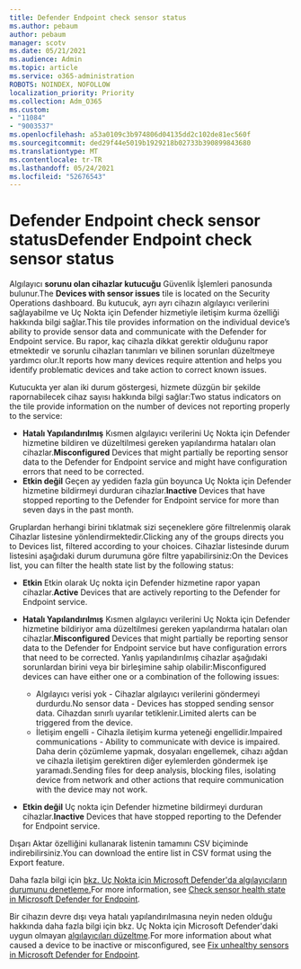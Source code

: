 ```yaml
---
title: Defender Endpoint check sensor status
ms.author: pebaum
author: pebaum
manager: scotv
ms.date: 05/21/2021
ms.audience: Admin
ms.topic: article
ms.service: o365-administration
ROBOTS: NOINDEX, NOFOLLOW
localization_priority: Priority
ms.collection: Adm_O365
ms.custom:
- "11084"
- "9003537"
ms.openlocfilehash: a53a0109c3b974806d04135dd2c102de81ec560f
ms.sourcegitcommit: ded29f44e5019b1929218b02733b390899843680
ms.translationtype: MT
ms.contentlocale: tr-TR
ms.lasthandoff: 05/24/2021
ms.locfileid: "52676543"
---
```

# <a name="defender-endpoint-check-sensor-status"></a><span data-ttu-id="b160f-102">Defender Endpoint check sensor status</span><span class="sxs-lookup"><span data-stu-id="b160f-102">Defender Endpoint check sensor status</span></span>

<span data-ttu-id="b160f-103">Algılayıcı **sorunu olan cihazlar kutucuğu** Güvenlik İşlemleri panosunda bulunur.</span><span class="sxs-lookup"><span data-stu-id="b160f-103">The **Devices with sensor issues** tile is located on the Security Operations dashboard.</span></span> <span data-ttu-id="b160f-104">Bu kutucuk, ayrı ayrı cihazın algılayıcı verilerini sağlayabilme ve Uç Nokta için Defender hizmetiyle iletişim kurma özelliği hakkında bilgi sağlar.</span><span class="sxs-lookup"><span data-stu-id="b160f-104">This tile provides information on the individual device’s ability to provide sensor data and communicate with the Defender for Endpoint service.</span></span> <span data-ttu-id="b160f-105">Bu rapor, kaç cihazla dikkat gerektir olduğunu rapor etmektedir ve sorunlu cihazları tanımları ve bilinen sorunları düzeltmeye yardımcı olur.</span><span class="sxs-lookup"><span data-stu-id="b160f-105">It reports how many devices require attention and helps you identify problematic devices and take action to correct known issues.</span></span>

<span data-ttu-id="b160f-106">Kutucukta yer alan iki durum göstergesi, hizmete düzgün bir şekilde rapornabilecek cihaz sayısı hakkında bilgi sağlar:</span><span class="sxs-lookup"><span data-stu-id="b160f-106">Two status indicators on the tile provide information on the number of devices not reporting properly to the service:</span></span>

- <span data-ttu-id="b160f-107">**Hatalı Yapılandırılmış** Kısmen algılayıcı verilerini Uç Nokta için Defender hizmetine bildiren ve düzeltilmesi gereken yapılandırma hataları olan cihazlar.</span><span class="sxs-lookup"><span data-stu-id="b160f-107">**Misconfigured** Devices that might partially be reporting sensor data to the Defender for Endpoint service and might have configuration errors that need to be corrected.</span></span>
- <span data-ttu-id="b160f-108">**Etkin değil** Geçen ay yediden fazla gün boyunca Uç Nokta için Defender hizmetine bildirmeyi durduran cihazlar.</span><span class="sxs-lookup"><span data-stu-id="b160f-108">**Inactive** Devices that have stopped reporting to the Defender for Endpoint service for more than seven days in the past month.</span></span>

<span data-ttu-id="b160f-109">Gruplardan herhangi birini tıklatmak sizi seçeneklere göre filtrelenmiş olarak Cihazlar listesine yönlendirmektedir.</span><span class="sxs-lookup"><span data-stu-id="b160f-109">Clicking any of the groups directs you to Devices list, filtered according to your choices.</span></span> <span data-ttu-id="b160f-110">Cihazlar listesinde durum listesini aşağıdaki durum durumuna göre filtre yapabilirsiniz:</span><span class="sxs-lookup"><span data-stu-id="b160f-110">On the Devices list, you can filter the health state list by the following status:</span></span>

- <span data-ttu-id="b160f-111">**Etkin** Etkin olarak Uç nokta için Defender hizmetine rapor yapan cihazlar.</span><span class="sxs-lookup"><span data-stu-id="b160f-111">**Active** Devices that are actively reporting to the Defender for Endpoint service.</span></span>
- <span data-ttu-id="b160f-112">**Hatalı Yapılandırılmış** Kısmen algılayıcı verilerini Uç Nokta için Defender hizmetine bildiriyor ama düzeltilmesi gereken yapılandırma hataları olan cihazlar.</span><span class="sxs-lookup"><span data-stu-id="b160f-112">**Misconfigured** Devices that might partially be reporting sensor data to the Defender for Endpoint service but have configuration errors that need to be corrected.</span></span> <span data-ttu-id="b160f-113">Yanlış yapılandırılmış cihazlar aşağıdaki sorunlardan birini veya bir birleşimine sahip olabilir:</span><span class="sxs-lookup"><span data-stu-id="b160f-113">Misconfigured devices can have either one or a combination of the following issues:</span></span>

    - <span data-ttu-id="b160f-114">Algılayıcı verisi yok - Cihazlar algılayıcı verilerini göndermeyi durdurdu.</span><span class="sxs-lookup"><span data-stu-id="b160f-114">No sensor data - Devices has stopped sending sensor data.</span></span> <span data-ttu-id="b160f-115">Cihazdan sınırlı uyarılar tetiklenir.</span><span class="sxs-lookup"><span data-stu-id="b160f-115">Limited alerts can be triggered from the device.</span></span>
    - <span data-ttu-id="b160f-116">İletişim engelli - Cihazla iletişim kurma yeteneği engellidir.</span><span class="sxs-lookup"><span data-stu-id="b160f-116">Impaired communications - Ability to communicate with device is impaired.</span></span> <span data-ttu-id="b160f-117">Daha derin çözümleme yapmak, dosyaları engellemek, cihazı ağdan ve cihazla iletişim gerektiren diğer eylemlerden göndermek işe yaramadı.</span><span class="sxs-lookup"><span data-stu-id="b160f-117">Sending files for deep analysis, blocking files, isolating device from network and other actions that require communication with the device may not work.</span></span>
- <span data-ttu-id="b160f-118">**Etkin değil** Uç nokta için Defender hizmetine bildirmeyi durduran cihazlar.</span><span class="sxs-lookup"><span data-stu-id="b160f-118">**Inactive** Devices that have stopped reporting to the Defender for Endpoint service.</span></span>

<span data-ttu-id="b160f-119">Dışarı Aktar özelliğini kullanarak listenin tamamını CSV biçiminde indirebilirsiniz.</span><span class="sxs-lookup"><span data-stu-id="b160f-119">You can download the entire list in CSV format using the Export feature.</span></span>

<span data-ttu-id="b160f-120">Daha fazla bilgi için [bkz. Uç Nokta için Microsoft Defender'da algılayıcıların durumunu denetleme.](/microsoft-365/security/defender-endpoint/check-sensor-status)</span><span class="sxs-lookup"><span data-stu-id="b160f-120">For more information, see [Check sensor health state in Microsoft Defender for Endpoint](/microsoft-365/security/defender-endpoint/check-sensor-status).</span></span>

<span data-ttu-id="b160f-121">Bir cihazın devre dışı veya hatalı yapılandırılmasına neyin neden olduğu hakkında daha fazla bilgi için bkz. Uç Nokta için Microsoft Defender'daki uygun olmayan [algılayıcıları düzeltme](/microsoft-365/security/defender-endpoint/fix-unhealthy-sensors).</span><span class="sxs-lookup"><span data-stu-id="b160f-121">For more information about what caused a device to be inactive or misconfigured, see [Fix unhealthy sensors in Microsoft Defender for Endpoint](/microsoft-365/security/defender-endpoint/fix-unhealthy-sensors).</span></span>
